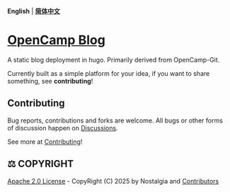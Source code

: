 **English** | **[简体中文](README-cn.md)** 

# [OpenCamp Blog](https://lvyuemeng.github.io/Nexus-Blog)

A static blog deployment in hugo. Primarily derived from OpenCamp-Git.

Currently built as a simple platform for your idea,
if you want to share something, see **contributing**!

## Contributing

Bug reports, contributions and forks are welcome. All bugs or other forms of discussion happen on [Discussions](https://github.com/lvyuemeng/Nexus-Blog/discussions).

See more at [Contributing](./CONTRIBUTION.md)!

## ⚖️ COPYRIGHT

[Apache 2.0 License](./LICENSE) - CopyRight (C) 2025 by Nostalgia and [Contributors](https://github.com/lvyuemeng/Nexus-Blog/graphs/contributors)
